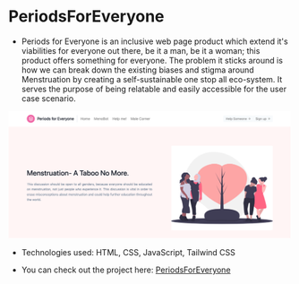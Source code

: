 # PeriodsForEveryone

- Periods for Everyone is an inclusive web page product which extend it's viabilities for everyone out there, be it a man, be it a woman; this product offers something for everyone. The problem it sticks around is how we can break down the existing biases and stigma around Menstruation by creating a self-sustainable one stop all eco-system. It serves the purpose of being relatable and easily accessible for the user case scenario.

<p align="center">
  <img src="resources/Main Page.png"/>
 </p>

- Technologies used: HTML, CSS, JavaScript, Tailwind CSS

- You can check out the project here: [PeriodsForEveryone](https://khushisharma22.github.io/PeriodsForEveryone/)
